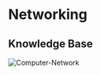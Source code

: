 # Networking

## Knowledge Base

![Computer-Network](https://github.com/user-attachments/assets/759333e6-47c3-4519-bba2-f372daa011b6)
